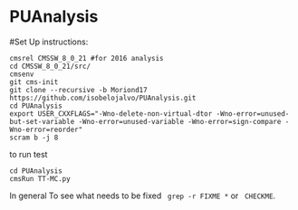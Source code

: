 PUAnalysis
==========


#Set Up instructions:

```
cmsrel CMSSW_8_0_21 #for 2016 analysis
cd CMSSW_8_0_21/src/
cmsenv
git cms-init 
git clone --recursive -b Moriond17 https://github.com/isobelojalvo/PUAnalysis.git   
cd PUAnalysis
export USER_CXXFLAGS="-Wno-delete-non-virtual-dtor -Wno-error=unused-but-set-variable -Wno-error=unused-variable -Wno-error=sign-compare -Wno-error=reorder"
scram b -j 8
```
to run test

```
cd PUAnalysis
cmsRun TT-MC.py
```

In general To see what needs to be fixed ``` grep -r FIXME *``` or ``` CHECKME```. 


